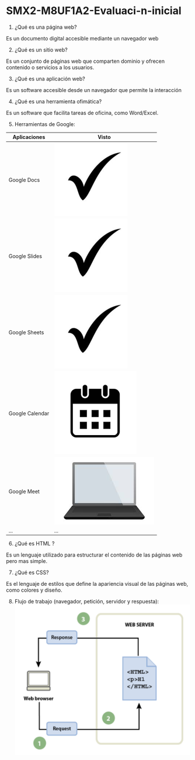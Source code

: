 # SMX2-M8UF1A2-Evaluaci-n-inicial

1. ¿Qué es una página web?

Es un documento digital accesible mediante un navegador web


2. ¿Qué es un sitio web?

Es un conjunto de páginas web que comparten dominio y ofrecen contenido o servicios a los usuarios.


3. ¿Qué es una aplicación web?

Es un software accesible desde un navegador que permite la interacción


4. ¿Qué es una herramienta ofimática?

Es un software que facilita tareas de oficina, como Word/Excel.

5. Herramientas de Google:

|Aplicaciones|Visto|
|-----------|------|
|Google Docs|![UwU](https://github.com/CRBalta/SMX2-M8UF1A2-Evaluaci-n-inicial/blob/main/Check.jpg)|
|Google Slides|![UwU](https://github.com/CRBalta/SMX2-M8UF1A2-Evaluaci-n-inicial/blob/main/Check.jpg)|
|Google Sheets|![UwU](https://github.com/CRBalta/SMX2-M8UF1A2-Evaluaci-n-inicial/blob/main/Check.jpg)|
|Google Calendar|![UwU](https://github.com/CRBalta/SMX2-M8UF1A2-Evaluaci-n-inicial/blob/main/Calendario.png)|
|Google Meet|![UwU](https://github.com/CRBalta/SMX2-M8UF1A2-Evaluaci-n-inicial/blob/main/ordenador.jpeg)|
|...|...|


6. ¿Qué es HTML ?

Es un lenguaje  utilizado para estructurar el contenido de las páginas web pero mas simple.




7. ¿Qué es CSS?

Es el lenguaje de estilos que define la apariencia visual de las páginas web, como colores y diseño.


8. Flujo de trabajo (navegador, petición, servidor y respuesta):
![UwU](https://github.com/CRBalta/SMX2-M8UF1A2-Evaluaci-n-inicial/blob/main/Algo.png)

